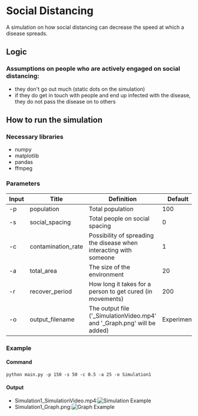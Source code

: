 # Social Distancing

A simulation on how social distancing can decrease the speed at which a disease spreads.

## Logic

### Assumptions on people who are actively engaged on social distancing:

- they don't go out much (static dots on the simulation)
- if they do get in touch with people and end up infected with the disease, they do not pass the disease on to others


### 



## How to run the simulation

### Necessary libraries

- numpy
- matplotlib
- pandas
- ffmpeg

### Parameters

| Input | Title | Definition | Default |
|---|----|----|---|
| -p | population | Total population |100|
| -s | social_spacing | Total people on social spacing |0|
| -c | contamination_rate | Possibility of spreading the disease when interacting with someone |1|
| -a | total_area | The size of the environment |20|
| -r | recover_period | How long it takes for a person to get cured (in movements) |200
| -o | output_filename | The output file ('_SimulationVideo.mp4' and '_Graph.png' will be added)|Experiment|


### Example

#### Command

<pre><code>python main.py -p 150 -s 50 -c 0.5 -a 25 -o Simulation1</code></pre>

#### Output

- Simulation1_SimulationVideo.mp4:![Simulation Example](https://imgur.com/5hxtm4E)
- Simulation1_Graph.png:![Graph Example](https://imgur.com/qHLtHMK)